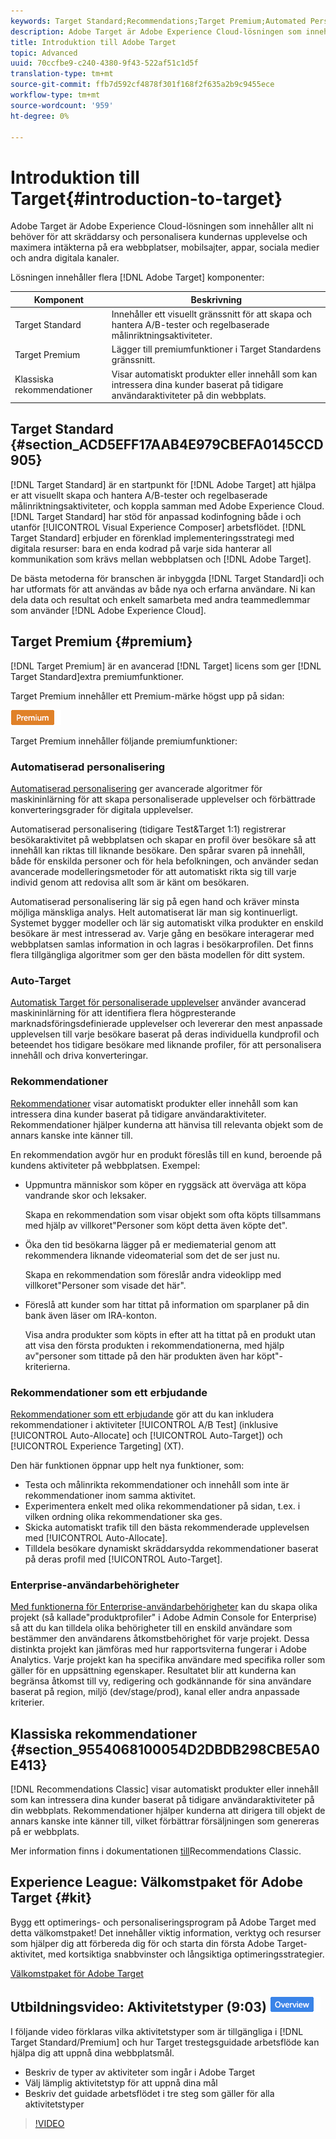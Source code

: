 ```yaml
---
keywords: Target Standard;Recommendations;Target Premium;Automated Personalization;auto-target;auto target;permissions;what is adobe target;
description: Adobe Target är Adobe Experience Cloud-lösningen som innehåller allt ni behöver för att skräddarsy och personalisera kundernas upplevelse och maximera intäkterna på era webbplatser, mobilsajter, appar, sociala medier och andra digitala kanaler.
title: Introduktion till Adobe Target
topic: Advanced
uuid: 70ccfbe9-c240-4380-9f43-522af51c1d5f
translation-type: tm+mt
source-git-commit: ffb7d592cf4878f301f168f2f635a2b9c9455ece
workflow-type: tm+mt
source-wordcount: '959'
ht-degree: 0%

---
```



# Introduktion till Target{#introduction-to-target}

Adobe Target är Adobe Experience Cloud-lösningen som innehåller allt ni behöver för att skräddarsy och personalisera kundernas upplevelse och maximera intäkterna på era webbplatser, mobilsajter, appar, sociala medier och andra digitala kanaler.

Lösningen innehåller flera [!DNL Adobe Target] komponenter:

| Komponent | Beskrivning |
|--- |--- |
| Target Standard | Innehåller ett visuellt gränssnitt för att skapa och hantera A/B-tester och regelbaserade målinriktningsaktiviteter. |
| Target Premium | Lägger till premiumfunktioner i Target Standardens gränssnitt. |
| Klassiska rekommendationer | Visar automatiskt produkter eller innehåll som kan intressera dina kunder baserat på tidigare användaraktiviteter på din webbplats. |

## Target Standard {#section_ACD5EFF17AAB4E979CBEFA0145CCD905}

[!DNL Target Standard] är en startpunkt för [!DNL Adobe Target] att hjälpa er att visuellt skapa och hantera A/B-tester och regelbaserade målinriktningsaktiviteter, och koppla samman med Adobe Experience Cloud. [!DNL Target Standard] har stöd för anpassad kodinfogning både i och utanför [!UICONTROL Visual Experience Composer] arbetsflödet. [!DNL Target Standard] erbjuder en förenklad implementeringsstrategi med digitala resurser: bara en enda kodrad på varje sida hanterar all kommunikation som krävs mellan webbplatsen och [!DNL Adobe Target].

De bästa metoderna för branschen är inbyggda [!DNL Target Standard]i och har utformats för att användas av både nya och erfarna användare. Ni kan dela data och resultat och enkelt samarbeta med andra teammedlemmar som använder [!DNL Adobe Experience Cloud].

## Target Premium {#premium}

[!DNL Target Premium] är en avancerad [!DNL Target] licens som ger [!DNL Target Standard]extra premiumfunktioner.

Target Premium innehåller ett Premium-märke högst upp på sidan:

![Premium-märke](/help/assets/premium.png)

Target Premium innehåller följande premiumfunktioner:

### Automatiserad personalisering

[Automatiserad personalisering](../c-activities/t-automated-personalization/automated-personalization.md#task_8AAF837796D74CF893CA2F88BA1491C9) ger avancerade algoritmer för maskininlärning för att skapa personaliserade upplevelser och förbättrade konverteringsgrader för digitala upplevelser.

Automatiserad personalisering (tidigare Test&amp;Target 1:1) registrerar besökaraktivitet på webbplatsen och skapar en profil över besökare så att innehåll kan riktas till liknande besökare. Den spårar svaren på innehåll, både för enskilda personer och för hela befolkningen, och använder sedan avancerade modelleringsmetoder för att automatiskt rikta sig till varje individ genom att redovisa allt som är känt om besökaren.

Automatiserad personalisering lär sig på egen hand och kräver minsta möjliga mänskliga analys. Helt automatiserat lär man sig kontinuerligt. Systemet bygger modeller och lär sig automatiskt vilka produkter en enskild besökare är mest intresserad av. Varje gång en besökare interagerar med webbplatsen samlas information in och lagras i besökarprofilen. Det finns flera tillgängliga algoritmer som ger den bästa modellen för ditt system.

### Auto-Target

[Automatisk Target för personaliserade upplevelser](../c-activities/auto-target-to-optimize.md#concept_67779E5B7F67427A97D7EA2A6FB919B3) använder avancerad maskininlärning för att identifiera flera högpresterande marknadsföringsdefinierade upplevelser och levererar den mest anpassade upplevelsen till varje besökare baserat på deras individuella kundprofil och beteendet hos tidigare besökare med liknande profiler, för att personalisera innehåll och driva konverteringar.

### Rekommendationer

[Rekommendationer](../c-recommendations/recommendations.md#concept_7556C8A4543942F2A77B13A29339C0C0) visar automatiskt produkter eller innehåll som kan intressera dina kunder baserat på tidigare användaraktiviteter. Rekommendationer hjälper kunderna att hänvisa till relevanta objekt som de annars kanske inte känner till.

En rekommendation avgör hur en produkt föreslås till en kund, beroende på kundens aktiviteter på webbplatsen. Exempel:

* Uppmuntra människor som köper en ryggsäck att överväga att köpa vandrande skor och leksaker.

   Skapa en rekommendation som visar objekt som ofta köpts tillsammans med hjälp av villkoret&quot;Personer som köpt detta även köpte det&quot;.

* Öka den tid besökarna lägger på er mediematerial genom att rekommendera liknande videomaterial som det de ser just nu.

   Skapa en rekommendation som föreslår andra videoklipp med villkoret&quot;Personer som visade det här&quot;.

* Föreslå att kunder som har tittat på information om sparplaner på din bank även läser om IRA-konton.

   Visa andra produkter som köpts in efter att ha tittat på en produkt utan att visa den första produkten i rekommendationerna, med hjälp av&quot;personer som tittade på den här produkten även har köpt&quot;-kriterierna.

### Rekommendationer som ett erbjudande

[Rekommendationer som ett erbjudande](/help/c-recommendations/recommendations-as-an-offer.md) gör att du kan inkludera rekommendationer i aktiviteter [!UICONTROL A/B Test] (inklusive [!UICONTROL Auto-Allocate] och [!UICONTROL Auto-Target]) och [!UICONTROL Experience Targeting] (XT).

Den här funktionen öppnar upp helt nya funktioner, som:

* Testa och målinrikta rekommendationer och innehåll som inte är rekommendationer inom samma aktivitet.
* Experimentera enkelt med olika rekommendationer på sidan, t.ex. i vilken ordning olika rekommendationer ska ges.
* Skicka automatiskt trafik till den bästa rekommenderade upplevelsen med [!UICONTROL Auto-Allocate].
* Tilldela besökare dynamiskt skräddarsydda rekommendationer baserat på deras profil med [!UICONTROL Auto-Target].

### Enterprise-användarbehörigheter

[Med funktionerna för Enterprise-användarbehörigheter](../administrating-target/c-user-management/property-channel/property-channel.md#concept_E396B16FA2024ADBA27BC056138F9838) kan du skapa olika projekt (så kallade&quot;produktprofiler&quot; i Adobe Admin Console for Enterprise) så att du kan tilldela olika behörigheter till en enskild användare som bestämmer den användarens åtkomstbehörighet för varje projekt. Dessa distinkta projekt kan jämföras med hur rapportsviterna fungerar i Adobe Analytics. Varje projekt kan ha specifika användare med specifika roller som gäller för en uppsättning egenskaper. Resultatet blir att kunderna kan begränsa åtkomst till vy, redigering och godkännande för sina användare baserat på region, miljö (dev/stage/prod), kanal eller andra anpassade kriterier.

## Klassiska rekommendationer {#section_9554068100054D2DBDB298CBE5A0E413}

[!DNL Recommendations Classic] visar automatiskt produkter eller innehåll som kan intressera dina kunder baserat på tidigare användaraktiviteter på din webbplats. Rekommendationer hjälper kunderna att dirigera till objekt de annars kanske inte känner till, vilket förbättrar försäljningen som genereras på er webbplats.

Mer information finns i dokumentationen [till](../assets/adobe-recommendations-classic.pdf)Recommendations Classic.

## Experience League: Välkomstpaket för Adobe Target {#kit}

Bygg ett optimerings- och personaliseringsprogram på Adobe Target med detta välkomstpaket! Det innehåller viktig information, verktyg och resurser som hjälper dig att förbereda dig för och starta din första Adobe Target-aktivitet, med kortsiktiga snabbvinster och långsiktiga optimeringsstrategier.

[Välkomstpaket för Adobe Target](https://expleague.azureedge.net/pdf/Adobe-Target-Welcome-Kit.pdf)

## Utbildningsvideo: Aktivitetstyper (9:03) ![Översikt](/help/assets/overview.png)

I följande video förklaras vilka aktivitetstyper som är tillgängliga i [!DNL Target Standard/Premium] och hur Target trestegsguidade arbetsflöde kan hjälpa dig att uppnå dina webbplatsmål.

* Beskriv de typer av aktiviteter som ingår i Adobe Target
* Välj lämplig aktivitetstyp för att uppnå dina mål
* Beskriv det guidade arbetsflödet i tre steg som gäller för alla aktivitetstyper

>[!VIDEO](https://video.tv.adobe.com/v/17386)

